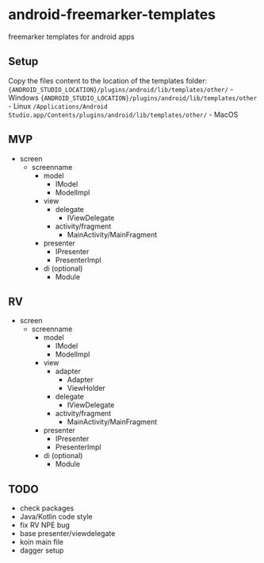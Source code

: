 # android-freemarker-templates

freemarker templates for android apps

## Setup

Copy the files content to the location of the templates folder:
`{ANDROID_STUDIO_LOCATION}/plugins/android/lib/templates/other/` - Windows
`{ANDROID_STUDIO_LOCATION}/plugins/android/lib/templates/other` - Linux
`/Applications/Android Studio.app/Contents/plugins/android/lib/templates/other/` - MacOS

## MVP

- screen
  - screenname
    - model
      - IModel
      - ModelImpl
    - view
      - delegate
        - IViewDelegate
      - activity/fragment
        - MainActivity/MainFragment
    - presenter
      - IPresenter
      - PresenterImpl
    - di (optional)
      - Module

## RV

- screen
  - screenname
    - model
      - IModel
      - ModelImpl
    - view
      - adapter
        - Adapter
        - ViewHolder
      - delegate
        - IViewDelegate
      - activity/fragment
        - MainActivity/MainFragment
    - presenter
      - IPresenter
      - PresenterImpl
    - di (optional)
      - Module

## TODO

- check packages
- Java/Kotlin code style
- fix RV NPE bug
- base presenter/viewdelegate
- koin main file
- dagger setup
